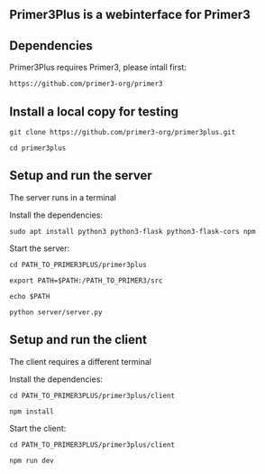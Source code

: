 Primer3Plus is a webinterface for Primer3
-----------------------------------------

Dependencies
------------

Primer3Plus requires Primer3, please intall first:

`https://github.com/primer3-org/primer3`


Install a local copy for testing
--------------------------------

`git clone https://github.com/primer3-org/primer3plus.git`

`cd primer3plus`

Setup and run the server
------------------------

The server runs in a terminal

Install the dependencies:

`sudo apt install python3 python3-flask python3-flask-cors npm`

Start the server:

`cd PATH_TO_PRIMER3PLUS/primer3plus`

`export PATH=$PATH:/PATH_TO_PRIMER3/src`

`echo $PATH`

`python server/server.py`

Setup and run the client
------------------------

The client requires a different terminal

Install the dependencies:

`cd PATH_TO_PRIMER3PLUS/primer3plus/client`

`npm install`

Start the client:

`cd PATH_TO_PRIMER3PLUS/primer3plus/client`

`npm run dev`


